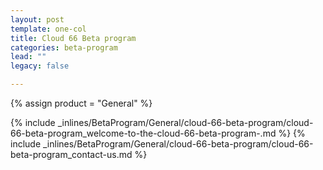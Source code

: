 ```yaml
---
layout: post
template: one-col
title: Cloud 66 Beta program
categories: beta-program
lead: ""
legacy: false

---
```

{% assign product = "General" %}

{% include _inlines/BetaProgram/General/cloud-66-beta-program/cloud-66-beta-program_welcome-to-the-cloud-66-beta-program-.md %}
{% include _inlines/BetaProgram/General/cloud-66-beta-program/cloud-66-beta-program_contact-us.md %}

